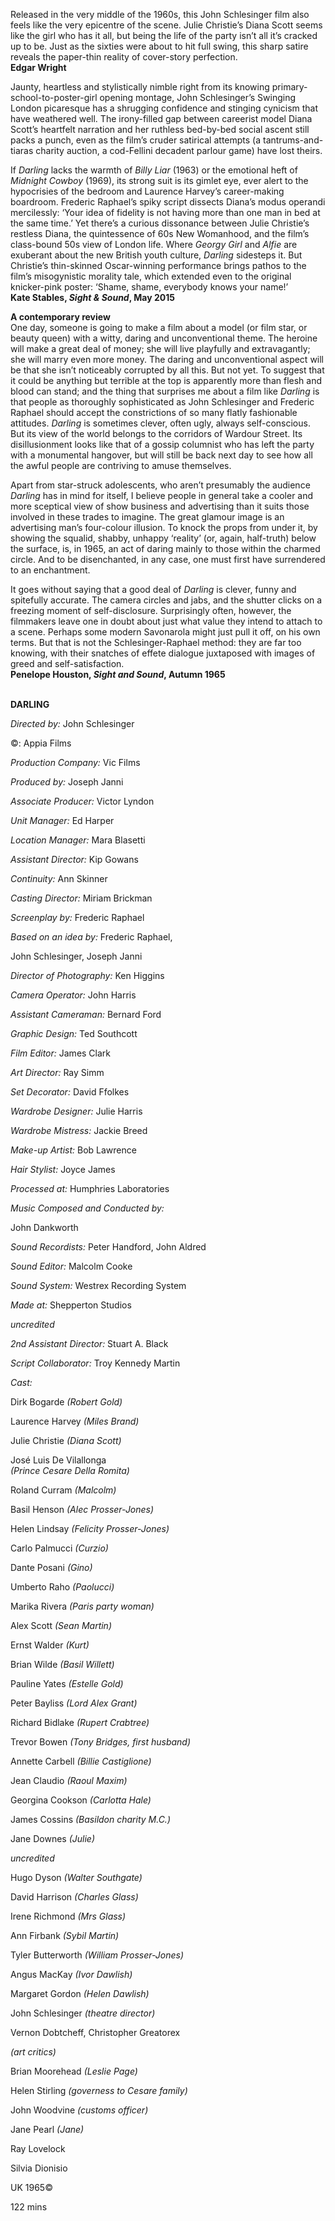 

Released in the very middle of the 1960s, this John Schlesinger film also feels like the very epicentre of the scene. Julie Christie’s Diana Scott seems like the girl who has it all, but being the life of the party isn’t all it’s cracked up to be. Just as the sixties were about to hit full swing, this sharp satire reveals the paper-thin reality of cover-story perfection.  
**Edgar Wright**

Jaunty, heartless and stylistically nimble right from its knowing primary-school-to-poster-girl opening montage, John Schlesinger’s Swinging London picaresque has a shrugging confidence and stinging cynicism that have weathered well. The irony-filled gap between careerist model Diana Scott’s heartfelt narration and her ruthless bed-by-bed social ascent still packs a punch, even as the film’s cruder satirical attempts (a tantrums-and-tiaras charity auction, a cod-Fellini decadent parlour game) have lost theirs.

If _Darling_ lacks the warmth of _Billy Liar_ (1963) or the emotional heft of _Midnight Cowboy_ (1969), its strong suit is its gimlet eye, ever alert to the hypocrisies of the bedroom and Laurence Harvey’s career-making boardroom. Frederic Raphael’s spiky script dissects Diana’s modus operandi mercilessly: ‘Your idea of fidelity is not having more than one man in bed at the same time.’ Yet there’s a curious dissonance between Julie Christie’s restless Diana, the quintessence of 60s New Womanhood, and the film’s class-bound 50s view of London life. Where _Georgy Girl_ and _Alfie_ are exuberant about the new British youth culture, _Darling_ sidesteps it. But Christie’s thin-skinned Oscar-winning performance brings pathos to the film’s misogynistic morality tale, which extended even to the original knicker-pink poster: ‘Shame, shame, everybody knows your name!’  
**Kate Stables, _Sight & Sound_, May 2015**

**A contemporary review**  
One day, someone is going to make a film about a model (or film star, or beauty queen) with a witty, daring and unconventional theme. The heroine will make a great deal of money; she will live playfully and extravagantly; she will marry even more money. The daring and unconventional aspect will be that she isn’t noticeably corrupted by all this. But not yet. To suggest that it could be anything but terrible at the top is apparently more than flesh and blood can stand; and the thing that surprises me about a film like _Darling_ is that people as thoroughly sophisticated as John Schlesinger and Frederic Raphael should accept the constrictions of so many flatly fashionable attitudes. _Darling_ is sometimes clever, often ugly, always self-conscious. But its view of the world belongs to the corridors of Wardour Street. Its disillusionment looks like that of a gossip columnist who has left the party with a monumental hangover, but will still be back next day to see how all the awful people are contriving to amuse themselves.

Apart from star-struck adolescents, who aren’t presumably the audience _Darling_ has in mind for itself, I believe people in general take a cooler and more sceptical view of show business and advertising than it suits those involved in these trades to imagine. The great glamour image is an advertising man’s four-colour illusion. To knock the props from under it, by showing the squalid, shabby, unhappy ‘reality’ (or, again, half-truth) below the surface, is, in 1965, an act of daring mainly to those within the charmed circle. And to be disenchanted, in any case, one must first have surrendered to an enchantment.

It goes without saying that a good deal of _Darling_ is clever, funny and spitefully accurate. The camera circles and jabs, and the shutter clicks on a freezing moment of self-disclosure. Surprisingly often, however, the filmmakers leave one in doubt about just what value they intend to attach to a scene. Perhaps some modern Savonarola might just pull it off, on his own terms. But that is not the Schlesinger-Raphael method: they are far too knowing, with their snatches of effete dialogue juxtaposed with images of greed and self-satisfaction.  
**Penelope Houston, _Sight and Sound_, Autumn 1965**
<br><br>

**DARLING**<br>

_Directed by:_ John Schlesinger<br>

©: Appia Films<br>

_Production Company:_ Vic Films

_Produced by:_ Joseph Janni

_Associate Producer:_ Victor Lyndon

_Unit Manager:_ Ed Harper

_Location Manager:_ Mara Blasetti

_Assistant Director:_ Kip Gowans

_Continuity:_ Ann Skinner

_Casting Director:_ Miriam Brickman

_Screenplay by:_ Frederic Raphael

_Based on an idea by:_ Frederic Raphael,

John Schlesinger, Joseph Janni

_Director of Photography:_ Ken Higgins

_Camera Operator:_ John Harris

_Assistant Cameraman:_ Bernard Ford

_Graphic Design:_ Ted Southcott

_Film Editor:_ James Clark

_Art Director:_ Ray Simm

_Set Decorator:_ David Ffolkes

_Wardrobe Designer:_ Julie Harris

_Wardrobe Mistress:_ Jackie Breed

_Make-up Artist:_ Bob Lawrence

_Hair Stylist:_ Joyce James

_Processed at:_ Humphries Laboratories

_Music Composed and Conducted by:_

John Dankworth

_Sound Recordists:_ Peter Handford, John Aldred

_Sound Editor:_ Malcolm Cooke

_Sound System:_ Westrex Recording System

_Made at:_ Shepperton Studios

_uncredited_

_2nd Assistant Director:_ Stuart A. Black

_Script Collaborator:_ Troy Kennedy Martin

_Cast:_

Dirk Bogarde _(Robert Gold)_

Laurence Harvey _(Miles Brand)_

Julie Christie _(Diana Scott)_

José Luis De Vilallonga  
_(Prince Cesare Della Romita)_

Roland Curram _(Malcolm)_

Basil Henson _(Alec Prosser-Jones)_

Helen Lindsay _(Felicity Prosser-Jones)_

Carlo Palmucci _(Curzio)_

Dante Posani _(Gino)_

Umberto Raho _(Paolucci)_

Marika Rivera _(Paris party woman)_

Alex Scott _(Sean Martin)_

Ernst Walder _(Kurt)_

Brian Wilde _(Basil Willett)_

Pauline Yates _(Estelle Gold)_

Peter Bayliss _(Lord Alex Grant)_

Richard Bidlake _(Rupert Crabtree)_

Trevor Bowen _(Tony Bridges, first husband)_

Annette Carbell _(Billie Castiglione)_

Jean Claudio _(Raoul Maxim)_

Georgina Cookson _(Carlotta Hale)_

James Cossins _(Basildon charity M.C.)_

Jane Downes _(Julie)_

_uncredited_

Hugo Dyson _(Walter Southgate)_

David Harrison _(Charles Glass)_

Irene Richmond _(Mrs Glass)_

Ann Firbank _(Sybil Martin)_

Tyler Butterworth _(William Prosser-Jones)_

Angus MacKay _(Ivor Dawlish)_

Margaret Gordon _(Helen Dawlish)_

John Schlesinger _(theatre director)_

Vernon Dobtcheff, Christopher Greatorex

_(art critics)_

Brian Moorehead _(Leslie Page)_

Helen Stirling _(governess to Cesare family)_

John Woodvine _(customs officer)_

Jane Pearl _(Jane)_

Ray Lovelock

Silvia Dionisio

UK 1965©

122 mins
<!--stackedit_data:
eyJoaXN0b3J5IjpbLTQyNTM0MTQ3OV19
-->